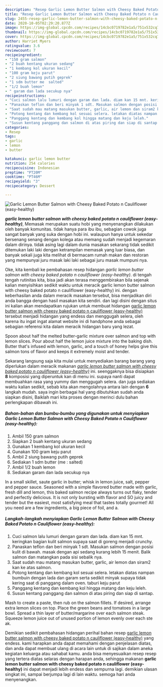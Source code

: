 ```yaml
---
description: "Resep Garlic Lemon Butter Salmon with Cheesy Baked Potato n Cauliflower (easy-healthy) yang Lezat Sekali"
title: "Resep Garlic Lemon Butter Salmon with Cheesy Baked Potato n Cauliflower (easy-healthy) yang Lezat Sekali"
slug: 2455-resep-garlic-lemon-butter-salmon-with-cheesy-baked-potato-n-cauliflower-easy-healthy-yang-lezat-sekali
date: 2020-10-05T02:29:20.877Z
image: https://img-global.cpcdn.com/recipes/14cbc0719782e1a5/751x532cq70/garlic-lemon-butter-salmon-with-cheesy-baked-potato-n-cauliflower-easy-healthy-foto-resep-utama.jpg
thumbnail: https://img-global.cpcdn.com/recipes/14cbc0719782e1a5/751x532cq70/garlic-lemon-butter-salmon-with-cheesy-baked-potato-n-cauliflower-easy-healthy-foto-resep-utama.jpg
cover: https://img-global.cpcdn.com/recipes/14cbc0719782e1a5/751x532cq70/garlic-lemon-butter-salmon-with-cheesy-baked-potato-n-cauliflower-easy-healthy-foto-resep-utama.jpg
author: Harriet Myers
ratingvalue: 3.6
reviewcount: 7
recipeingredient:
- "150 gram salmon"
- "2 buah kentang ukuran sedang"
- "1 kembang kol ukuran kecil"
- "100 gram keju parut"
- "2 siung bawang putih geprek"
- "1 sdm butter me  salted"
- "1/2 buah lemon"
- " garam dan lada secukup nya"
recipeinstructions:
- "Cuci salmon lalu lumuri dengan garam dan lada. diam kan 15 mnt. keringkan bagian kulit salmon supaya saat di goreng menjadi crunchy."
- "Panaskan teflon dan beri minyak 1 sdt. Masukan salmon dengan posisi kulit di bawah. masak dengan api sedang kurang lebih 15 menit. Balik salmon dan matangkan pada sisi sebalik nya."
- "Saat sudah mau matang masukan butter, garlic, air lemon dan siram2 kan ke atas salmon."
- "Potong kentang dan kembang kol sesuai selera. letakan diatas nampan bumbuin dengan lada dan garam serta sedikit minyak supaya tidak kering saat di panggang dalam oven. taburi keju parut"
- "Panggang kentang dan kembang kol hingga matang dan keju leleh."
- "Susun kentang panggang dan salmon di atas piring dan siap di santap."
categories:
- Resep
tags:
- garlic
- lemon
- butter

katakunci: garlic lemon butter 
nutrition: 254 calories
recipecuisine: Indonesian
preptime: "PT20M"
cooktime: "PT46M"
recipeyield: "3"
recipecategory: Dessert

---
```



![Garlic Lemon Butter Salmon with Cheesy Baked Potato n Cauliflower (easy-healthy)](https://img-global.cpcdn.com/recipes/14cbc0719782e1a5/751x532cq70/garlic-lemon-butter-salmon-with-cheesy-baked-potato-n-cauliflower-easy-healthy-foto-resep-utama.jpg)

<b><i>garlic lemon butter salmon with cheesy baked potato n cauliflower (easy-healthy)</i></b>, Memasak merupakan suatu hobi yang menyenangkan dilakukan oleh banyak komunitas. tidak hanya para ibu ibu, sebagian cowok juga sangat banyak yang suka dengan hobi ini. walaupun hanya untuk sekedar bersenang senang dengan kolega atau memang sudah menjadi kegemaran dalam dirinya. tidak asing lagi dalam dunia masakan sekarang tidak sedikit ditemukan laki laki dengan ketrampilan memasak yang luar biasa, dan banyak sekali juga kita melihat di bermacam rumah makan dan restoran yang mempunyai juru masak laki laki sebagai juru masak mumpuni nya.

Oke, kita kembali ke pembahasan resep hidangan <i>garlic lemon butter salmon with cheesy baked potato n cauliflower (easy-healthy)</i>. di tengah tengah rutinitas kita, bisa jadi akan terasa menggembirakan bila sejenak kalian menyisihkan sedikit waktu untuk meracik garlic lemon butter salmon with cheesy baked potato n cauliflower (easy-healthy) ini. dengan keberhasilan anda dalam meracik masakan tersebut, bisa menjadikan diri anda bangga dengan hasil masakan kita sendiri. dan lagi disini dengan situs ini kalian akan mendapatkan rujukan untuk membuat hidangan <u>garlic lemon butter salmon with cheesy baked potato n cauliflower (easy-healthy)</u> tersebut menjadi hidangan yang endess dan menggugah selera, oleh karena itu ingat ingat alamat website ini di handphone anda sebagai sebagian referensi kita dalam meracik hidangan baru yang lezat.

Spoon about half the melted butter-garlic mixture over salmon and top with lemon slices. Pour about half the lemon juice mixture into the baking dish. Butter that&#39;s infused with lemon, garlic, and a touch of honey helps give this salmon tons of flavor and keeps it extremely moist and tender.


Sekarang langsung saja kita mulai untuk menyediakan barang barang yang diperlukan dalam meracik makanan <u><i>garlic lemon butter salmon with cheesy baked potato n cauliflower (easy-healthy)</i></u> ini. seenggaknya bisa disiapkan <b>8</b> komposisi yang diperuntuk kan di menu ini. supaya nanti dapat membuahkan rasa yang yummy dan menggugah selera. dan juga sediakan waktu kalian sedikit, sebab kita akan mengolahnya antara lain dengan <b>6</b> langkah mudah. saya ingin berbagai hal yang dibutuhkan sudah anda siapkan disini, Baiklah mari kita proses dengan merinci dulu bahan perlengkapan dibawah ini.

<!--inarticleads1-->

##### Bahan-bahan dan bumbu-bumbu yang digunakan untuk menyiapkan Garlic Lemon Butter Salmon with Cheesy Baked Potato n Cauliflower (easy-healthy):

1. Ambil 150 gram salmon
1. Siapkan 2 buah kentang ukuran sedang
1. Gunakan 1 kembang kol ukuran kecil
1. Gunakan 100 gram keju parut
1. Ambil 2 siung bawang putih geprek
1. Sediakan 1 sdm butter (me : salted)
1. Ambil 1/2 buah lemon
1. Sediakan  garam dan lada secukup nya


In a small skillet, saute garlic in butter; whisk in lemon juice, salt, pepper and pepper sauce. Seasoned with a simple flavored butter made with garlic, fresh dill and lemon, this baked salmon recipe always turns out flaky, tender and perfectly delicious. It is not only bursting with flavor and SO juicy and tender but the easiest, most satisfying meal that tastes totally gourmet! All you need are a few ingredients, a big piece of foil, and a. 

<!--inarticleads2-->

##### Langkah-langkah menyiapkan Garlic Lemon Butter Salmon with Cheesy Baked Potato n Cauliflower (easy-healthy):

1. Cuci salmon lalu lumuri dengan garam dan lada. diam kan 15 mnt. keringkan bagian kulit salmon supaya saat di goreng menjadi crunchy.
1. Panaskan teflon dan beri minyak 1 sdt. Masukan salmon dengan posisi kulit di bawah. masak dengan api sedang kurang lebih 15 menit. Balik salmon dan matangkan pada sisi sebalik nya.
1. Saat sudah mau matang masukan butter, garlic, air lemon dan siram2 kan ke atas salmon.
1. Potong kentang dan kembang kol sesuai selera. letakan diatas nampan bumbuin dengan lada dan garam serta sedikit minyak supaya tidak kering saat di panggang dalam oven. taburi keju parut
1. Panggang kentang dan kembang kol hingga matang dan keju leleh.
1. Susun kentang panggang dan salmon di atas piring dan siap di santap.


Mash to create a paste, then rub on the salmon fillets. If desired, arrange extra lemon slices on top. Place the green beans and tomatoes in a large bowl. Spread a thin layer of butter/margarine over each salmon steak. Squeeze lemon juice out of unused portion of lemon evenly over each ste ak. 

Demikian sedikit pembahasan hidangan perihal bahan resep <u>garlic lemon butter salmon with cheesy baked potato n cauliflower (easy-healthy)</u> yang endess. kami harapkan anda dapat memahami dengan penjelasan diatas, dan anda dapat membuat ulang di acara lain untuk di sajikan dalam aneka kegiatan keluarga atau sahabat kamu. anda bisa menyesuaikan resep resep yang tertera diatas selaras dengan harapan anda, sehingga makanan <b>garlic lemon butter salmon with cheesy baked potato n cauliflower (easy-healthy)</b> ini dapat menjadi lebih endess dan sempurna lagi. demikian ulasan singkat ini, sampai berjumpa lagi di lain waktu. semoga hari anda menyenangkan.
